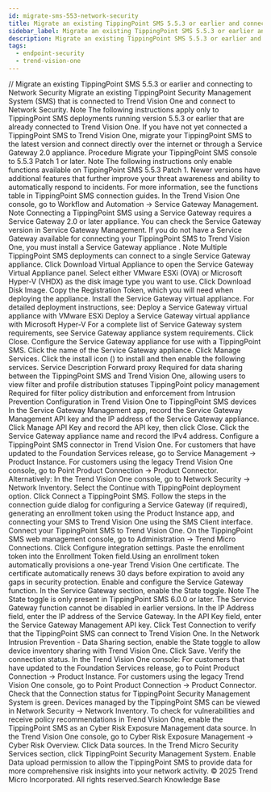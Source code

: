 ```yaml
---
id: migrate-sms-553-network-security
title: Migrate an existing TippingPoint SMS 5.5.3 or earlier and connecting to Network Security
sidebar_label: Migrate an existing TippingPoint SMS 5.5.3 or earlier and connecting to Network Security
description: Migrate an existing TippingPoint SMS 5.5.3 or earlier and connecting to Network Security
tags:
  - endpoint-security
  - trend-vision-one
---
```


/*<![CDATA[*/ $('#title').html($('meta[name=map-description]').attr('content')); /*]]>*/ Migrate an existing TippingPoint SMS 5.5.3 or earlier and connecting to Network Security Migrate an existing TippingPoint Security Management System (SMS) that is connected to Trend Vision One and connect to Network Security. Note The following instructions apply only to TippingPoint SMS deployments running version 5.5.3 or earlier that are already connected to Trend Vision One. If you have not yet connected a TippingPoint SMS to Trend Vision One, migrate your TippingPoint SMS to the latest version and connect directly over the internet or through a Service Gateway 2.0 appliance. Procedure Migrate your TippingPoint SMS console to 5.5.3 Patch 1 or later. Note The following instructions only enable functions available on TippingPoint SMS 5.5.3 Patch 1. Newer versions have additional features that further improve your threat awareness and ability to automatically respond to incidents. For more information, see the functions table in TippingPoint SMS connection guides. In the Trend Vision One console, go to Workflow and Automation → Service Gateway Management. Note Connecting a TippingPoint SMS using a Service Gateway requires a Service Gateway 2.0 or later appliance. You can check the Service Gateway version in Service Gateway Management. If you do not have a Service Gateway available for connecting your TippingPoint SMS to Trend Vision One, you must install a Service Gateway appliance . Note Multiple TippingPoint SMS deployments can connect to a single Service Gateway appliance. Click Download Virtual Appliance to open the Service Gateway Virtual Appliance panel. Select either VMware ESXi (OVA) or Microsoft Hyper-V (VHDX) as the disk image type you want to use. Click Download Disk Image. Copy the Registration Token, which you will need when deploying the appliance. Install the Service Gateway virtual appliance. For detailed deployment instructions, see: Deploy a Service Gateway virtual appliance with VMware ESXi Deploy a Service Gateway virtual appliance with Microsoft Hyper-V For a complete list of Service Gateway system requirements, see Service Gateway appliance system requirements. Click Close. Configure the Service Gateway appliance for use with a TippingPoint SMS. Click the name of the Service Gateway appliance. Click Manage Services. Click the install icon () to install and then enable the following services. Service Description Forward proxy Required for data sharing between the TippingPoint SMS and Trend Vision One, allowing users to view filter and profile distribution statuses TippingPoint policy management Required for filter policy distribution and enforcement from Intrusion Prevention Configuration in Trend Vision One to TippingPoint SMS devices In the Service Gateway Management app, record the Service Gateway Management API key and the IP address of the Service Gateway appliance. Click Manage API Key and record the API key, then click Close. Click the Service Gateway appliance name and record the IPv4 address. Configure a TippingPoint SMS connector in Trend Vision One. For customers that have updated to the Foundation Services release, go to Service Management → Product Instance. For customers using the legacy Trend Vision One console, go to Point Product Connection → Product Connector. Alternatively: In the Trend Vision One console, go to Network Security → Network Inventory. Select the Continue with TippingPoint deployment option. Click Connect a TippingPoint SMS. Follow the steps in the connection guide dialog for configuring a Service Gateway (if required), generating an enrollment token using the Product Instance app, and connecting your SMS to Trend Vision One using the SMS Client interface. Connect your TippingPoint SMS to Trend Vision One. On the TippingPoint SMS web management console, go to Administration → Trend Micro Connections. Click Configure integration settings. Paste the enrollment token into the Enrollment Token field.Using an enrollment token automatically provisions a one-year Trend Vision One certificate. The certificate automatically renews 30 days before expiration to avoid any gaps in security protection. Enable and configure the Service Gateway function. In the Service Gateway section, enable the State toggle. Note The State toggle is only present in TippingPoint SMS 6.0.0 or later. The Service Gateway function cannot be disabled in earlier versions. In the IP Address field, enter the IP address of the Service Gateway. In the API Key field, enter the Service Gateway Management API key. Click Test Connection to verify that the TippingPoint SMS can connect to Trend Vision One. In the Network Intrusion Prevention - Data Sharing section, enable the State toggle to allow device inventory sharing with Trend Vision One. Click Save. Verify the connection status. In the Trend Vision One console: For customers that have updated to the Foundation Services release, go to Point Product Connection → Product Instance. For customers using the legacy Trend Vision One console, go to Point Product Connection → Product Connector. Check that the Connection status for TippingPoint Security Management System is green. Devices managed by the TippingPoint SMS can be viewed in Network Security → Network Inventory. To check for vulnerabilities and receive policy recommendations in Trend Vision One, enable the TippingPoint SMS as an Cyber Risk Exposure Management data source. In the Trend Vision One console, go to Cyber Risk Exposure Management → Cyber Risk Overview. Click Data sources. In the Trend Micro Security Services section, click TippingPoint Security Management System. Enable Data upload permission to allow the TippingPoint SMS to provide data for more comprehensive risk insights into your network activity. © 2025 Trend Micro Incorporated. All rights reserved.Search Knowledge Base